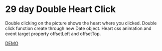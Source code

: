 # 29 day Double Heart Click

Double clicking on the picture shows the heart where you clicked. Double click function create through new Date object. Heart css animation and event target property offsetLeft and offsetTop.

[DEMO](https://voloshin-sergei.github.io/50_days/29_day%20Double%20heart%20click/)
